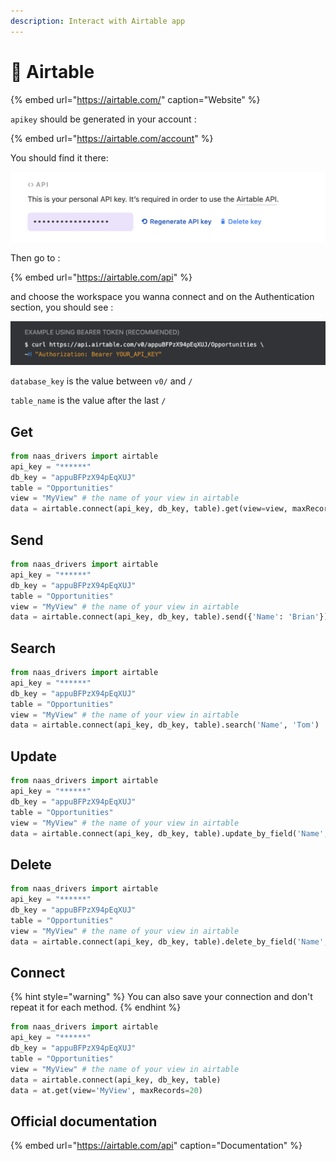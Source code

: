 ```yaml
---
description: Interact with Airtable app
---
```


# 💨 Airtable

{% embed url="https://airtable.com/" caption="Website" %}

`apikey` should be generated in your account :

{% embed url="https://airtable.com/account" %}

You should find it there:

![Screenshot of account API section](.gitbook/assets/screenshot-2020-11-02-at-13.34.30.png)

Then go to :

{% embed url="https://airtable.com/api" %}

 and choose the workspace you wanna connect and on the Authentication section, you should see :

![Screenshot of official doc](.gitbook/assets/screenshot-2020-11-02-at-13.30.21.png)

`database_key` is the value between `v0/` and `/` 

`table_name` is the value after the last `/` 

## Get

```python
from naas_drivers import airtable
api_key = "******"
db_key = "appuBFPzX94pEqXUJ"
table = "Opportunities"
view = "MyView" # the name of your view in airtable
data = airtable.connect(api_key, db_key, table).get(view=view, maxRecords=20)
```

## Send

```python
from naas_drivers import airtable
api_key = "******"
db_key = "appuBFPzX94pEqXUJ"
table = "Opportunities"
view = "MyView" # the name of your view in airtable
data = airtable.connect(api_key, db_key, table).send({'Name': 'Brian'})
```

## Search

```python
from naas_drivers import airtable
api_key = "******"
db_key = "appuBFPzX94pEqXUJ"
table = "Opportunities"
view = "MyView" # the name of your view in airtable
data = airtable.connect(api_key, db_key, table).search('Name', 'Tom')
```

## Update

```python
from naas_drivers import airtable
api_key = "******"
db_key = "appuBFPzX94pEqXUJ"
table = "Opportunities"
view = "MyView" # the name of your view in airtable
data = airtable.connect(api_key, db_key, table).update_by_field('Name', 'Tom', {'Phone': '1234-4445'})
```

## Delete

```python
from naas_drivers import airtable
api_key = "******"
db_key = "appuBFPzX94pEqXUJ"
table = "Opportunities"
view = "MyView" # the name of your view in airtable
data = airtable.connect(api_key, db_key, table).delete_by_field('Name', 'Tom')
```

## Connect

{% hint style="warning" %}
You can also save your connection and don't repeat it for each method.
{% endhint %}

```python
from naas_drivers import airtable
api_key = "******"
db_key = "appuBFPzX94pEqXUJ"
table = "Opportunities"
view = "MyView" # the name of your view in airtable
data = airtable.connect(api_key, db_key, table)
data = at.get(view='MyView', maxRecords=20)
```

## Official documentation

{% embed url="https://airtable.com/api" caption="Documentation" %}

